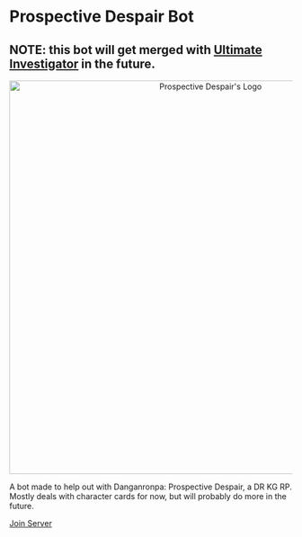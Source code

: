 # Prospective Despair Bot

## NOTE: this bot will get merged with [Ultimate Investigator](https://github.com/Sonic4999/UltimateInvestigator) in the future.

<p align="center">
  <img src="https://cdn.discordapp.com/attachments/465547475839746058/849170688093847572/PDLogo.png" alt="Prospective Despair's Logo" width="700"/>
</p>

A bot made to help out with Danganronpa: Prospective Despair, a DR KG RP. Mostly deals with character cards for now, but will probably do more in the future.

[Join Server](https://discord.gg/2gEUxa797A)
